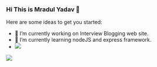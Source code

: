 ### Hi This is Mradul Yadav 👋


Here are some ideas to get you started:

- 🔭 I’m currently working on Interview Blogging web site.
- 🌱 I’m currently learning nodeJS and express framework.
- <img src="https://github-readme-stats.vercel.app/api?username=MradulYadav007&show_icons=true&theme=radical">
<img src="https://github-readme-stats.vercel.app/api/top-langs/?username=MradulYadav007&layout=compact&show_icons=true&theme=radical">

